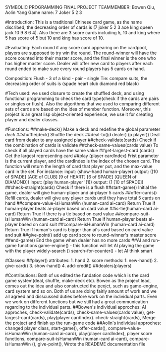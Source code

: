 SYMBOLIC PROGRAMMING FINAL PROJECT
TEAMMEMBER: Bowen Qiu, Aolin Yang
Game name: 7 Joker 5 2 3

#Introduction:
This is a traditional Chinese card game, as the name discribed, the decreasing order of cards is (7 joker 5 2 3 ace king queen jack 10 9 8 6 4). Also there are 3 score cards including 5, 10 and king where 5 has score of 5 but 10 and king has score of 10. 

#Evaluating:
Each round if any score card appearing on the cardpool, players are supposed to try win the round. The round-winner will have the score counted into their master score, and the final winner is the one who has higher master score. Dealer will offer new card to players after each round ended to make sure every round players has 5 cards on hand.

Composition: Flush - 3 of a kind - pair - single
Tie: compare suits, the decreasing order of suits is (spade heart club diamond red black)

#Tech used:
we used closure to create the shuffled deck, and using functional programming to check the card type(check if the cards are pairs or singles or flush). Also the algorithms that we used to comparing different sets of cards are based on the idea of member function. Moreover, this project is an great lisp object-oriented experience, we use it for creating player and dealer classes. 

#Functions:
##make-deck() 
	Make a deck and redefine the global parameter *deck*
##shuffle(deck)
	Shuffle the deck
##deal-to((d dealer) (p player))
	Deal card from dealer to any assigned player
##check-validate(cards)
	Check if the combination of cards is validate
##check-same-values(cards value)
	To check if all played cards have the same value
##get-largest-card (cards)
	Get the largest representing card
##play (player cardIndex)
	Frist parameter is the current player, and the cardIndex is the index of the chosen card. The function will return the length of card that player put, and the max-value card in the set. For instance:
	input: (show-hand human-player)
	output: ([10 of SPADE] [ACE of CLUB] [9 of HEART] [6 of SPADE] [QUEEN of DIAMOND])
	input: (play human-player '(1))
	output: (1 [10 of SPADE])
##check-straight(cards)
	Check if there is a flush
##start-game()
	Initial the game, dealer will give human-player and ai-player 5 cards
##offer-cards()
	Refill cards, dealer will give any player cards until they have total 5 cards on hand
##compare-value-isHumanWin (human-card ai-card)
	Return True if human-player beats ai-player based on card value
##is-tie(human-card ai-card)
	Return True if there is a tie based on card value
##compare-suit-isHumanWin (human-card ai-card)
	Return True if human-player beats ai-player based on card suit
##compare-isHumanWin (human-card ai-card)
	Return True if human's card is bigger than ai's card based on card value and suit
##give-point()
	add up card score to round-winner's master score
##end-game()
	End the game when dealer has no more cards 
##AI and run-game functions
	game-engine() - this function will let AI playing the game with the player
	widely-search ()
	search-for-counter() - let AI think smart
	


#Classes:
##player()
	attributes:
	1. hand
	2. score
	methods:
	1. new-hand() 
	2. give-card()
	3. show-hand()
	4. add-credit()
##dealers(players)

#Contributions:
Both of us edited the fundation code which is the card game system(deal, shuffle, make-deck etc). Bowen as the project lead, comes out the idea and also constructed the peojct, such as game-engine, card system and so on. Both of us are doing fairly amount of work and we all agreed and disscussed duties before work on the individual parts. Even we work on different functions but we still had a great communication regarding to the individual parts. 
##Bowen's individual approches: 
AI approches, check-validate(cards), check-same-values(cards value), get-largest-card(cards), play(player cardIndex). check-straight(cards), Merge the project and finish up the run-game code
##Aolin's individual approches:
changed player class, start-game(), offer-cards(), compare-value-isHumanWin (human-card ai-card), play(player cardIndex), player score functions,  compare-suit-isHumanWin (human-card ai-card), compare-isHumanWin (), give-point(), Wrote the READEME documentation file 